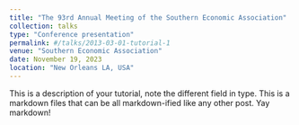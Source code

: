 ```yaml
---
title: "The 93rd Annual Meeting of the Southern Economic Association"
collection: talks
type: "Conference presentation"
permalink: #/talks/2013-03-01-tutorial-1
venue: "Southern Economic Association"
date: November 19, 2023
location: "New Orleans LA, USA"
---
```


This is a description of your tutorial, note the different field in type. This is a markdown files that can be all markdown-ified like any other post. Yay markdown!
